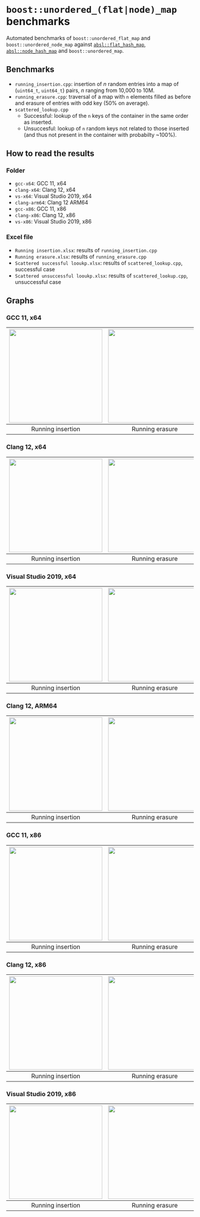 # `boost::unordered_(flat|node)_map` benchmarks

Automated benchmarks of `boost::unordered_flat_map` and `boost::unordered_node_map` against [`absl::flat_hash_map`](https://abseil.io/docs/cpp/guides/container),  [`absl::node_hash_map`](https://abseil.io/docs/cpp/guides/container) and `boost::unordered_map`.

## Benchmarks
* `running_insertion.cpp`: insertion of _n_ random entries into a map of (`uint64_t`, `uint64_t`) pairs, _n_ ranging from 10,000 to 10M.
* `running_erasure.cpp`: traversal of a map with `n` elements filled as before and erasure of entries with odd key (50% on average).
* `scattered_lookup.cpp`
  * Successful: lookup of the `n` keys of the container in the same order as inserted.
  * Unsuccesful: lookup of `n` random keys not related to those inserted (and thus not present in the container with probabilty ~100%).

## How to read the results
### Folder
* `gcc-x64`: GCC 11, x64
* `clang-x64`: Clang 12, x64
* `vs-x64`: Visual Studio 2019, x64
* `clang-arm64`: Clang 12 ARM64
* `gcc-x86`: GCC 11, x86
* `clang-x86`: Clang 12, x86
* `vs-x86`: Visual Studio 2019, x86

### Excel file
* `Running insertion.xlsx`: results of `running_insertion.cpp`
* `Running erasure.xlsx`: results of `running_erasure.cpp`
* `Scattered successful looukp.xlsx`: results of `scattered_lookup.cpp`, successful case
* `Scattered unsuccessful looukp.xlsx`: results of `scattered_lookup.cpp`, unsuccessful case

## Graphs
### GCC 11, x64
|<img src="https://raw.githubusercontent.com/joaquintides/boost_unordered_benchmarks/boost_unordered_flat_map_uses_allocator/img/gcc-x64/Running insertion.xlsx.plot.png" width="250">|<img src="https://raw.githubusercontent.com/joaquintides/boost_unordered_benchmarks/boost_unordered_flat_map_uses_allocator/img/gcc-x64/Running erasure.xlsx.plot.png" width="250">|<img src="https://raw.githubusercontent.com/joaquintides/boost_unordered_benchmarks/boost_unordered_flat_map_uses_allocator/img/gcc-x64/Scattered successful looukp.xlsx.plot.png" width="250">|<img src="https://raw.githubusercontent.com/joaquintides/boost_unordered_benchmarks/boost_unordered_flat_map_uses_allocator/img/gcc-x64/Scattered unsuccessful looukp.xlsx.plot.png" width="250">|
|:-:|:-:|:-:|:-:|
|Running insertion|Running erasure|Successful lookup|Unsuccessful lookup|

### Clang 12, x64
|<img src="https://raw.githubusercontent.com/joaquintides/boost_unordered_benchmarks/boost_unordered_flat_map_uses_allocator/img/clang-x64/Running insertion.xlsx.plot.png" width="250">|<img src="https://raw.githubusercontent.com/joaquintides/boost_unordered_benchmarks/boost_unordered_flat_map_uses_allocator/img/clang-x64/Running erasure.xlsx.plot.png" width="250">|<img src="https://raw.githubusercontent.com/joaquintides/boost_unordered_benchmarks/boost_unordered_flat_map_uses_allocator/img/clang-x64/Scattered successful looukp.xlsx.plot.png" width="250">|<img src="https://raw.githubusercontent.com/joaquintides/boost_unordered_benchmarks/boost_unordered_flat_map_uses_allocator/img/clang-x64/Scattered unsuccessful looukp.xlsx.plot.png" width="250">|
|:-:|:-:|:-:|:-:|
|Running insertion|Running erasure|Successful lookup|Unsuccessful lookup|

### Visual Studio 2019, x64
|<img src="https://raw.githubusercontent.com/joaquintides/boost_unordered_benchmarks/boost_unordered_flat_map_uses_allocator/img/vs-x64/Running insertion.xlsx.plot.png" width="250">|<img src="https://raw.githubusercontent.com/joaquintides/boost_unordered_benchmarks/boost_unordered_flat_map_uses_allocator/img/vs-x64/Running erasure.xlsx.plot.png" width="250">|<img src="https://raw.githubusercontent.com/joaquintides/boost_unordered_benchmarks/boost_unordered_flat_map_uses_allocator/img/vs-x64/Scattered successful looukp.xlsx.plot.png" width="250">|<img src="https://raw.githubusercontent.com/joaquintides/boost_unordered_benchmarks/boost_unordered_flat_map_uses_allocator/img/vs-x64/Scattered unsuccessful looukp.xlsx.plot.png" width="250">|
|:-:|:-:|:-:|:-:|
|Running insertion|Running erasure|Successful lookup|Unsuccessful lookup|

### Clang 12, ARM64
|<img src="https://raw.githubusercontent.com/joaquintides/boost_unordered_benchmarks/boost_unordered_flat_map_uses_allocator/img/clang-arm64/Running insertion.xlsx.plot.png" width="250">|<img src="https://raw.githubusercontent.com/joaquintides/boost_unordered_benchmarks/boost_unordered_flat_map_uses_allocator/img/clang-arm64/Running erasure.xlsx.plot.png" width="250">|<img src="https://raw.githubusercontent.com/joaquintides/boost_unordered_benchmarks/boost_unordered_flat_map_uses_allocator/img/clang-arm64/Scattered successful looukp.xlsx.plot.png" width="250">|<img src="https://raw.githubusercontent.com/joaquintides/boost_unordered_benchmarks/boost_unordered_flat_map_uses_allocator/img/clang-arm64/Scattered unsuccessful looukp.xlsx.plot.png" width="250">|
|:-:|:-:|:-:|:-:|
|Running insertion|Running erasure|Successful lookup|Unsuccessful lookup|

### GCC 11, x86
|<img src="https://raw.githubusercontent.com/joaquintides/boost_unordered_benchmarks/boost_unordered_flat_map_uses_allocator/img/gcc-x86/Running insertion.xlsx.plot.png" width="250">|<img src="https://raw.githubusercontent.com/joaquintides/boost_unordered_benchmarks/boost_unordered_flat_map_uses_allocator/img/gcc-x86/Running erasure.xlsx.plot.png" width="250">|<img src="https://raw.githubusercontent.com/joaquintides/boost_unordered_benchmarks/boost_unordered_flat_map_uses_allocator/img/gcc-x86/Scattered successful looukp.xlsx.plot.png" width="250">|<img src="https://raw.githubusercontent.com/joaquintides/boost_unordered_benchmarks/boost_unordered_flat_map_uses_allocator/img/gcc-x86/Scattered unsuccessful looukp.xlsx.plot.png" width="250">|
|:-:|:-:|:-:|:-:|
|Running insertion|Running erasure|Successful lookup|Unsuccessful lookup|

### Clang 12, x86
|<img src="https://raw.githubusercontent.com/joaquintides/boost_unordered_benchmarks/boost_unordered_flat_map_uses_allocator/img/clang-x86/Running insertion.xlsx.plot.png" width="250">|<img src="https://raw.githubusercontent.com/joaquintides/boost_unordered_benchmarks/boost_unordered_flat_map_uses_allocator/img/clang-x86/Running erasure.xlsx.plot.png" width="250">|<img src="https://raw.githubusercontent.com/joaquintides/boost_unordered_benchmarks/boost_unordered_flat_map_uses_allocator/img/clang-x86/Scattered successful looukp.xlsx.plot.png" width="250">|<img src="https://raw.githubusercontent.com/joaquintides/boost_unordered_benchmarks/boost_unordered_flat_map_uses_allocator/img/clang-x86/Scattered unsuccessful looukp.xlsx.plot.png" width="250">|
|:-:|:-:|:-:|:-:|
|Running insertion|Running erasure|Successful lookup|Unsuccessful lookup|

### Visual Studio 2019, x86
|<img src="https://raw.githubusercontent.com/joaquintides/boost_unordered_benchmarks/boost_unordered_flat_map_uses_allocator/img/vs-x86/Running insertion.xlsx.plot.png" width="250">|<img src="https://raw.githubusercontent.com/joaquintides/boost_unordered_benchmarks/boost_unordered_flat_map_uses_allocator/img/vs-x86/Running erasure.xlsx.plot.png" width="250">|<img src="https://raw.githubusercontent.com/joaquintides/boost_unordered_benchmarks/boost_unordered_flat_map_uses_allocator/img/vs-x86/Scattered successful looukp.xlsx.plot.png" width="250">|<img src="https://raw.githubusercontent.com/joaquintides/boost_unordered_benchmarks/boost_unordered_flat_map_uses_allocator/img/vs-x86/Scattered unsuccessful looukp.xlsx.plot.png" width="250">|
|:-:|:-:|:-:|:-:|
|Running insertion|Running erasure|Successful lookup|Unsuccessful lookup|
